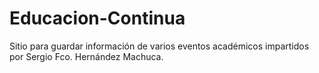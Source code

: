 # Educacion-Continua
Sitio para guardar información de varios eventos académicos impartidos por Sergio Fco. Hernández Machuca.
